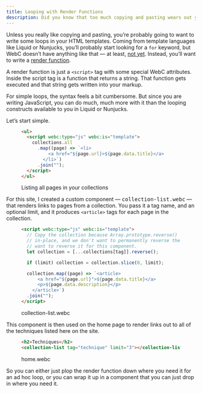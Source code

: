 ```yaml
---
title: Looping with Render Functions
description: Did you know that too much copying and pasting wears out your operating system’s clipboard? Extend the life of your OS by using loops!
---
```


Unless you really like copying and pasting, you’re probably going to want to write some loops in your HTML templates.
Coming from template languages like Liquid or Nunjucks, you’ll probably start looking for a `for` keyword, but WebC doesn’t have anything like that — at least, [not yet](https://github.com/11ty/webc/issues/28).
Instead, you’ll want to write a [render function](https://github.com/11ty/webc#javascript-render-functions).

A render function is just a `<script>` tag with some special WebC attributes.
Inside the script tag is a function that returns a string.
That function gets executed and that string gets written into your markup.

For simple loops, the syntax feels a bit cumbersome.
But since you are writing JavaScript, you can do much, much more with it than the looping constructs available to you in Liquid or Nunjucks.

Let’s start simple.

<figure>

```html
<ul>
  <script webc:type="js" webc:is="template">
    collections.all
      .map((page) => `<li>
          <a href="${page.url}>${page.data.title}</a>
        </li>`)
      .join("");
  </script>
</ul>
```

<figcaption>Listing all pages in your collections</figcaption>

</figure>

For this site, I created a custom component — <samp>collection-list.webc</samp> — that renders links to pages from a collection.
You pass it a tag name, and an optional limit, and it produces `<article>` tags for each page in the collection.

<figure>

```html
<script webc:type="js" webc:is="template">
  // Copy the collection because Array.prototype.reverse() reverses the array
  // in-place, and we don't want to permanently reverse the collection, we just
  // want to reverse it for this component.
  let collection = [...collections[tag]].reverse();

  if (limit) collection = collection.slice(0, limit);

  collection.map((page) => `<article>
      <a href="${page.url}">${page.data.title}</a>
      <p>${page.data.description}</p>
    </article>`)
  .join("");
</script>
```

<figcaption>collection-list.webc</figcaption>

</figure>

This component is then used on the home page to render links out to all of the techniques listed here on the site.

<figure>

```html
<h2>Techniques</h2>
<collection-list tag="technique" limit="3"></collection-list>
```

<figcaption>home.webc</figcaption>

</figure>

So you can either just plop the render function down where you need it for an ad hoc loop, or you can wrap it up in a component that you can just drop in where you need it.

